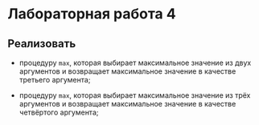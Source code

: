 # Лабораторная работа 4
## Реализовать
- процедуру `max`, которая выбирает максимальное значение из двух аргументов и возвращает максимальное значение в качестве третьего аргумента;

- процедуру `max`, которая выбирает максимальное значение из трёх аргументов и возвращает максимальное значение в качестве четвёртого аргумента;

